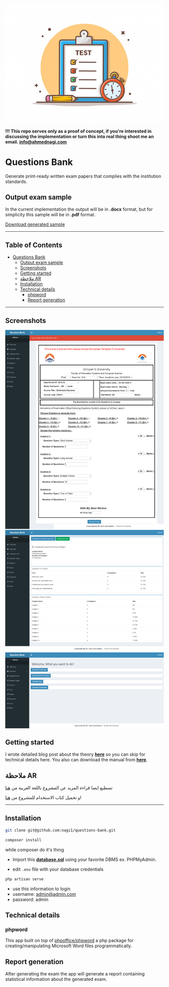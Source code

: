 ![](media/main.png)

**!!! This repo serves only as a proof of concept, if you're interested in discussing the implementation or turn this into real thing shoot me an email. info@ahmednagi.com**

# Questions Bank

Generate print-ready written exam papers that complies with the institution standards.

## Output exam sample

In the current implementation the output will be in **.docx** format, but for simplicity this sample will be in **.pdf** format.

[Download generated sample](media/final%20Exam%20-%20Distributed%20Systems%202020-06-03.pdf)

---

## Table of Contents

- [Questions Bank](#questions-bank)
  - [Output exam sample](#output-exam-sample)
  - [Screenshots](#screenshots)
  - [Getting started](#getting-started)
  - [ملاحظة AR](#ملاحظة-AR)
  - [Installation](#installation)
  - [Technical details](#technical-details)
    - [phpword](#phpword)
    - [Report generation](#report-generation)


---

## Screenshots

![](media/exam-preview.png)
![](media/exam-report.png)
![](media/select-exam-type.png)

## Getting started

I wrote detailed blog post about the theory **[here](#)** so you can skip for technical details here. You also can download the manual from **[here](media/book.pdf)**.

## ملاحظة AR
تسطيع ايضا قراءة المزيد عن المشروع باللغة العربية من [هنا](https://ahmednagi.com/ar/questions-bank)

او تحميل كتاب الاستخدام للمشروع من [هنا](media/book.pdf)

---

## Installation

```bash
git clone git@github.com:nagi1/questions-bank.git
```

```bash
composer install
```

while composer do it's thing

- Import this **[database.sql](/database.sql)** using your favorite DBMS ex. PHPMyAdmin.

- edit `.env` file with your database credentials

```bash
php artisan serve
```

- use this information to login
- username: admin@admin.com
- password: admin

## Technical details

### phpword

This app built on top of [phpoffice/phpword](https://github.com/PHPOffice/PHPWord) a php package for creating/manipulating Microsoft Word files programmatically.

## Report generation

After generating the exam the app will generate a report containing statistical information about the generated exam.